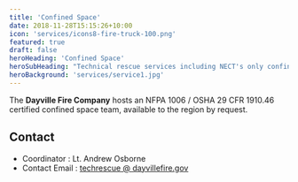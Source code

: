 ```yaml
---
title: 'Confined Space'
date: 2018-11-28T15:15:26+10:00
icon: 'services/icons8-fire-truck-100.png'
featured: true
draft: false
heroHeading: 'Confined Space'
heroSubHeading: "Technical rescue services including NECT's only confined space team."
heroBackground: 'services/service1.jpg'
---
```


The **Dayville Fire Company** hosts an NFPA 1006 / OSHA 29 CFR 1910.46 certified confined space team, available to the region by request.

## Contact

* Coordinator : Lt. Andrew Osborne
* Contact Email : [techrescue @ dayvillefire.gov](mailto:techrescue@dayvillefire.gov)